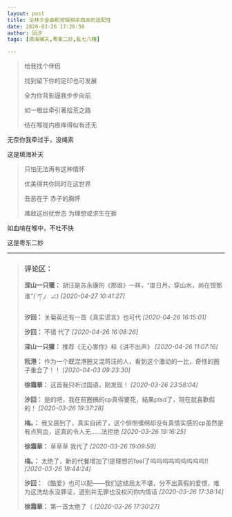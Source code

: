 ```yaml
---
layout: post
title: 论林夕金曲和党锅相杀西皮的适配性
date: 2020-03-26 17:26:50
author: 回汐
tags: [填海補天,粵東二妙,亂七八糟]

---
```


> 给我找个伴侣
> 
> 找到留下你的足印也可发展
> 
> 全为你背影逼我步步向前
> 
> 如一根丝牵引著拾荒之路
> 
> 结在喉咙内痕痒得似有还无

无奈你我牵过手，没绳索

这是填海补天

> 只怕无法再有这种情怀
> 
> 优美得共你同时在这世界
> 
> 丑恶在于 赤子的胸怀
> 
> 难敌这纷扰世态 为理想或求生在捱

如血啃在喉中，不吐不快

这是粤东二妙




---
> ### 评论区：
>**深山一只獾：** 胡汪是苏永康的《那谁》一样，“度日月，穿山水，尚在恨那谁”_(&acute;ཀ`」 ∠)_  *[2020-04-27 10:41:27]*
>
>**汐回：** 关菊英还有一首《真实谎言》也可代  *[2020-04-26 16:15:01]*
>
>**汐回：** 不错 代了  *[2020-04-26 16:08:26]*
>
>**深山一只獾：** 推荐《无心害你》和《讲不出声》  *[2020-04-26 11:07:16]*
>
>**阮港：** 作为一个既混港圈又混蒋汪的人，看到这个激动的一比，奇怪的圈子重合了！！  *[2020-04-03 09:23:30]*
>
>**徐霜華：** 这首我只听过国语，刚发现！  *[2020-03-26 23:58:04]*
>
>**汐回：** 是的吧，我在前圈搞的cp真得要死，結果ptsd了，現在就喜歡假的！  *[2020-03-26 19:37:28]*
>
>**梅。：** 我又届到了，真实自闭了，这个悱恻缠绵却没有真情实感的cp虽然是有点狗血，这真的令人无……法拒绝  *[2020-03-26 19:16:25]*
>
>**徐霜華：** 草草草 我代了  *[2020-03-26 19:09:59]*
>
>**梅。：** 太绝了，新的代餐增加了!是理想的feel了呜呜呜呜呜呜呜呜呜!!  *[2020-03-26 18:44:24]*
>
>**汐回：** 《酷爱》也可以配——我们这结局太不堪，分不出真假的爱恨，难为这洗劫永没罪证，道别并无罪也没权问你内情话  *[2020-03-26 17:38:14]*
>
>**徐霜華：** 第一首太绝了（  *[2020-03-26 17:30:27]*
>
>
